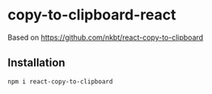 # copy-to-clipboard-react

Based on https://github.com/nkbt/react-copy-to-clipboard

## Installation
```
npm i react-copy-to-clipboard
```
